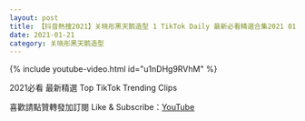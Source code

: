 ```yaml
---
layout: post
title: 【抖音熱搜2021】关晓彤黑天鹅造型 1 TikTok Daily 最新必看精選合集2021 01 21
date: 2021-01-21
category: 关晓彤黑天鹅造型
---
```


{% include youtube-video.html id="u1nDHg9RVhM" %}

2021必看 最新精選 Top TikTok Trending Clips

喜歡請點贊轉發加訂閱 Like & Subscribe：[YouTube](https://www.youtube.com/channel/UCAoR7VcanIPd04uEq_GIylA/videos)

